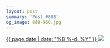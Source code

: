 ```yaml
---
layout: post
summary: 'Post #888'
og_image: 888-960.jpg
---
```


<p>
 <time>
  <a href="/888">
   {{ page.date | date: "%B %-d, %Y" }}
  </a>
 </time>
 <a href="/888">
  <img data-taken="7/9/2019" sizes="(min-width: 700px) 50vw, calc(100vw - 2rem)" src="{{ site.assets_url }}/888-480.jpg" srcset="{{ site.assets_url }}/888-240.jpg 240w, {{ site.assets_url }}/888-480.jpg 480w, {{ site.assets_url }}/888-720.jpg 720w, {{ site.assets_url }}/888-960.jpg 960w"/>
 </a>
</p>
